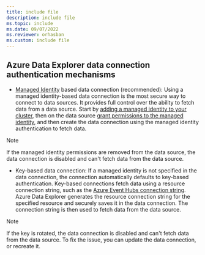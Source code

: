 ```yaml
---
title: include file
description: include file
ms.topic: include
ms.date: 09/07/2022
ms.reviewer: orhasban
ms.custom: include file
---
```

## Azure Data Explorer data connection authentication mechanisms

- [Managed Identity](../managed-identities-overview.md) based data connection (recommended): Using a managed identity-based data connection is the most secure way to connect to data sources. It provides full control over the ability to fetch data from a data source. Start by [adding a managed identity to your cluster](../configure-managed-identities-cluster.md), then on the data source [grant permissions to the managed identity](../ingest-data-managed-identity#grant-permissions-to-the-managed-identity.md), and then create the data connection using the managed identity authentication to fetch data.

> [!NOTE]
> If the managed identity permissions are removed from the data source, the data connection is disabled and can't fetch data from the data source.

- Key-based data connection: If a managed identity is not specified in the data connection, the connection automatically defaults to key-based authentication. Key-based connections fetch data using a resource connection string, such as the [Azure Event Hubs connection string](/azure/event-hubs/event-hubs-get-connection-string). Azure Data Explorer generates the resource connection string for the specified resource and securely saves it in the data connection. The connection string is then used to fetch data from the data source.

> [!NOTE]
> If the key is rotated, the data connection is disabled and can't fetch data from the data source. To fix the issue, you can update the data connection, or recreate it.

